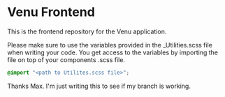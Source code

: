 # Venu Frontend

This is the frontend repository for the Venu application.

Please make sure to use the variables provided in the \_Utilities.scss file when writing your code. You get access to the variables by importing the file on top of your components .scss file.

```scss
@import "<path to Utilites.scss file>";
```
Thanks Max. I'm just writing this to see if my branch is working. 